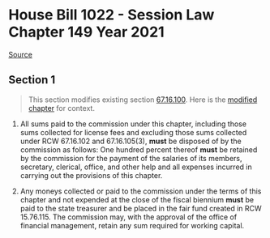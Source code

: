 # House Bill 1022 - Session Law Chapter 149 Year 2021

[Source](http://lawfilesext.leg.wa.gov/biennium/2021-22/Pdf/Bills/Session%20Laws/House/1022.SL.pdf)
## Section 1
> This section modifies existing section [67.16.100](/rcw/67_sports_and_recreation—convention_facilities/67.16_horse_racing.md). Here is the [modified chapter](rcw/67_sports_and_recreation—convention_facilities/67.16_horse_racing.md) for context.

1. All sums paid to the commission under this chapter, including those sums collected for license fees and excluding those sums collected under RCW 67.16.102 and 67.16.105(3), **must** be disposed of by the commission as follows: One hundred percent thereof **must** be retained by the commission for the payment of the salaries of its members, secretary, clerical, office, and other help and all expenses incurred in carrying out the provisions of this chapter.

2. Any moneys collected or paid to the commission under the terms of this chapter and not expended at the close of the fiscal biennium **must** be paid to the state treasurer and be placed in the fair fund created in RCW 15.76.115. The commission may, with the approval of the office of financial management, retain any sum required for working capital.

